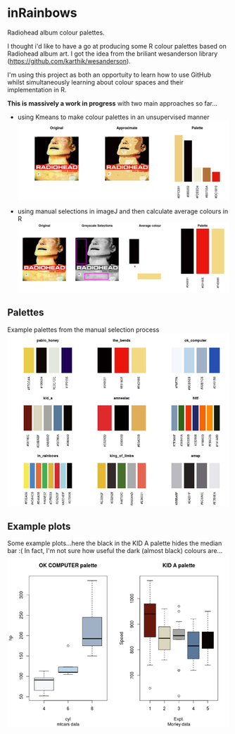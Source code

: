 # inRainbows
Radiohead album colour palettes.

I thought i'd like to have a go at producing some R colour palettes based on Radiohead album art. I got the idea from the briliant wesanderson library (https://github.com/karthik/wesanderson).

I'm using this project as both an opportuity to learn how to use GitHub whilst simultaneously learning about colour spaces and their implementation in R.

**This is massively a work in progress** with two main approaches so far...

* using Kmeans to make colour palettes in an unsupervised manner
![kmeans example](example_kmeans_palette.png)

* using manual selections in imageJ and then calculate average colours in R
![manual example](example_manual_palette.png)

## Palettes
Example palettes from the manual selection process
![Manual palettes](palettes.png)

## Example plots
Some example plots...here the black in the KID A palette hides the median bar :(
In fact, I'm not sure how useful the dark (almost black) colours are...
![Example use](example_plots.png)